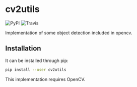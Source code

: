 # cv2utils

![PyPI](https://img.shields.io/pypi/v/cv2utils.svg?label=cv2utils)
![Travis](https://img.shields.io/travis/com/luizcarloscf/cv2utils.svg?label=Linux)

Implementation of some object detection included in opencv.

## Installation

It can be installed through pip:
```bash
pip install --user cv2utils
```
This implementation requires OpenCV.

